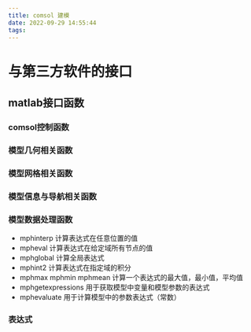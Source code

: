 ```yaml
---
title: comsol 建模
date: 2022-09-29 14:55:44
tags:
---
```


# 与第三方软件的接口
## matlab接口函数
### comsol控制函数
### 模型几何相关函数
### 模型网格相关函数
### 模型信息与导航相关函数
### 模型数据处理函数
- mphinterp
  计算表达式在任意位置的值
- mpheval
  计算表达式在给定域所有节点的值
- mphglobal
  计算全局表达式
- mphint2
  计算表达式在指定域的积分
- mphmax mphmin mphmean
  计算一个表达式的最大值，最小值，平均值
- mphgetexpressions
  用于获取模型中变量和模型参数的表达式
- mphevaluate
  用于计算模型中的参数表达式（常数）
### 表达式